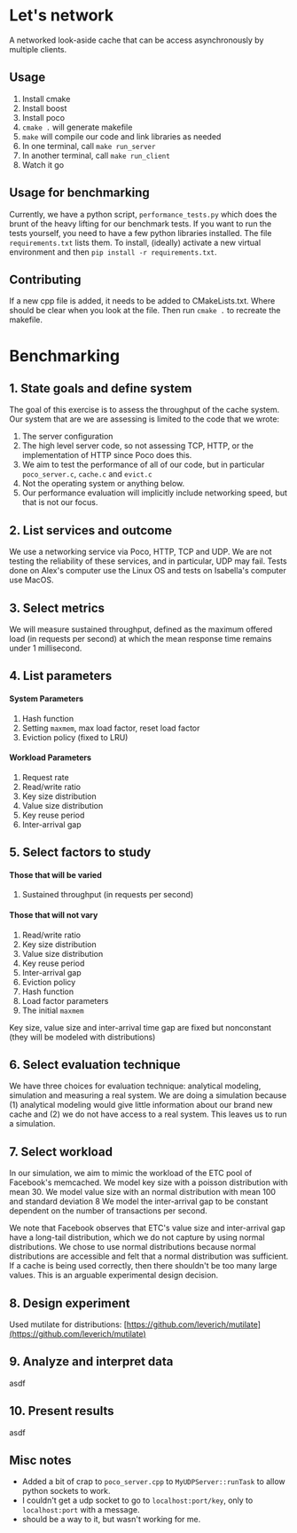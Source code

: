 # Let's network
A networked look-aside cache that can be access asynchronously by multiple clients.

## Usage
1. Install cmake
2. Install boost
3. Install poco
4. `cmake .` will generate makefile
5. `make` will compile our code and link libraries as needed
6. In one terminal, call `make run_server`
7. In another terminal, call `make run_client`
8. Watch it go

## Usage for benchmarking
Currently, we have a python script, `performance_tests.py` which does the brunt of the heavy lifting for our benchmark tests. If you want to run the tests yourself, you need to have a few python libraries installed. The file `requirements.txt` lists them. To install, (ideally) activate a new virtual environment and then `pip install -r requirements.txt`. 

## Contributing
If a new cpp file is added, it needs to be added to CMakeLists.txt.
Where should be clear when you look at the file.
Then run `cmake .` to recreate the makefile.

# Benchmarking

## 1. State goals and define system
The goal of this exercise is to assess the throughput of the cache system.
Our system that are we are assessing is limited to the code that we wrote:
1. The server configuration
2. The high level server code, so not assessing TCP, HTTP, or the implementation of HTTP since Poco does this.
3. We aim to test the performance of all of our code, but in particular `poco_server.c`, `cache.c` and `evict.c`
4. Not the operating system or anything below.
5. Our performance evaluation will implicitly include networking speed, but that is not our focus.

## 2. List services and outcome
We use a networking service via Poco, HTTP, TCP and UDP. We are not testing the reliability of these services, and in particular, UDP may fail.
Tests done on Alex's computer use the Linux OS and tests on Isabella's computer use MacOS.

## 3. Select metrics
We will measure sustained throughput, defined as the maximum offered load (in requests per second) at which the mean response time remains under 1 millisecond.

## 4. List parameters

#### System Parameters
1. Hash function
2. Setting `maxmem`, max load factor, reset load factor
3. Eviction policy (fixed to LRU)

#### Workload Parameters
1. Request rate
2. Read/write ratio
3. Key size distribution
4. Value size distribution
5. Key reuse period
6. Inter-arrival gap

## 5. Select factors to study

#### Those that will be varied
1. Sustained throughput (in requests per second)

#### Those that will not vary
1. Read/write ratio
2. Key size distribution
3. Value size distribution
4. Key reuse period
5. Inter-arrival gap
5. Eviction policy
6. Hash function
7. Load factor parameters
8. The initial `maxmem`

Key size, value size and inter-arrival time gap are fixed but nonconstant (they will be modeled with distributions)

## 6. Select evaluation technique
We have three choices for evaluation technique: analytical modeling, simulation and measuring a real system. 
We are doing a simulation because (1) analytical modeling would give little information about our brand new cache and (2) we do not have access to a real system. 
This leaves us to run a simulation.

## 7. Select workload
In our simulation, we aim to mimic the workload of the ETC pool of Facebook's memcached.
We model key size with a poisson distribution with mean 30. 
We model value size with an normal distribution with mean 100 and standard deviation 8
We model the inter-arrival gap to be constant dependent on the number of transactions per second.

We note that Facebook observes that ETC's value size and inter-arrival gap have a long-tail distribution, which we do not capture by using normal distributions.
We chose to use normal distributions because normal distributions are accessible and felt that a normal distribution was sufficient.
If a cache is being used correctly, then there shouldn't be too many large values. 
This is an arguable experimental design decision.

## 8. Design experiment
Used mutilate for distributions:  [https://github.com/leverich/mutilate](https://github.com/leverich/mutilate)

## 9. Analyze and interpret data
asdf

## 10. Present results
asdf

## Misc notes
- Added a bit of crap to `poco_server.cpp` to `MyUDPServer::runTask` to allow python sockets to work.
- I couldn't get a udp socket to go to `localhost:port/key`, only to `localhost:port` with a message.
- should be a way to it, but wasn't working for me.




